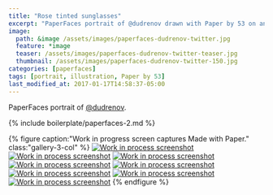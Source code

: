 ```yaml
---
title: "Rose tinted sunglasses"
excerpt: "PaperFaces portrait of @dudrenov drawn with Paper by 53 on an iPad."
image: 
  path: &image /assets/images/paperfaces-dudrenov-twitter.jpg 
  feature: *image
  teaser: /assets/images/paperfaces-dudrenov-twitter-teaser.jpg
  thumbnail: /assets/images/paperfaces-dudrenov-twitter-150.jpg
categories: [paperfaces]
tags: [portrait, illustration, Paper by 53]
last_modified_at: 2017-01-17T14:58:37-05:00
---
```


PaperFaces portrait of [@dudrenov](https://twitter.com/dudrenov).

{% include boilerplate/paperfaces-2.md %}

{% figure caption:"Work in progress screen captures Made with Paper." class:"gallery-3-col" %}
[![Work in process screenshot](/assets/images/paperfaces-dudrenov-process-1-600.jpg)](/assets/images/paperfaces-dudrenov-process-1-lg.jpg)
[![Work in process screenshot](/assets/images/paperfaces-dudrenov-process-2-600.jpg)](/assets/images/paperfaces-dudrenov-process-2-lg.jpg)
[![Work in process screenshot](/assets/images/paperfaces-dudrenov-process-3-600.jpg)](/assets/images/paperfaces-dudrenov-process-3-lg.jpg)
[![Work in process screenshot](/assets/images/paperfaces-dudrenov-process-4-600.jpg)](/assets/images/paperfaces-dudrenov-process-4-lg.jpg)
[![Work in process screenshot](/assets/images/paperfaces-dudrenov-process-5-600.jpg)](/assets/images/paperfaces-dudrenov-process-5-lg.jpg)
[![Work in process screenshot](/assets/images/paperfaces-dudrenov-process-6-600.jpg)](/assets/images/paperfaces-dudrenov-process-6-lg.jpg)
[![Work in process screenshot](/assets/images/paperfaces-dudrenov-process-7-600.jpg)](/assets/images/paperfaces-dudrenov-process-7-lg.jpg)
[![Work in process screenshot](/assets/images/paperfaces-dudrenov-process-8-600.jpg)](/assets/images/paperfaces-dudrenov-process-8-lg.jpg)
{% endfigure %}
